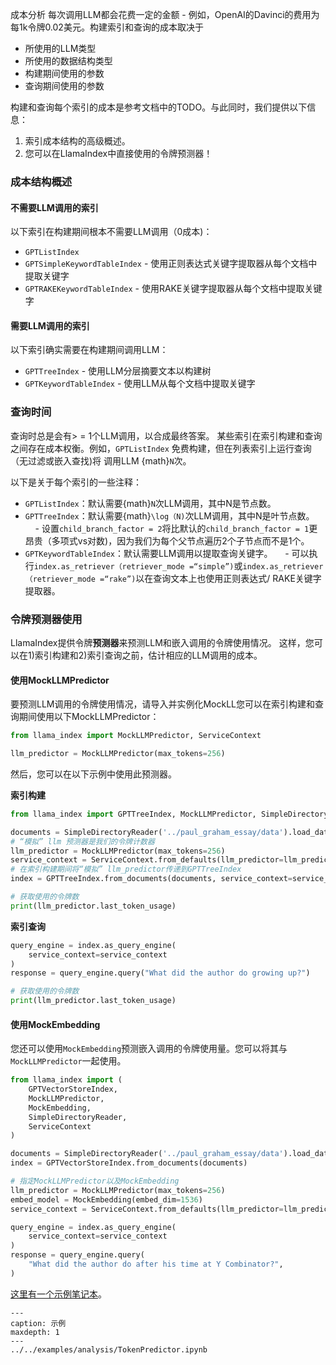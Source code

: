 成本分析
每次调用LLM都会花费一定的金额 - 例如，OpenAI的Davinci的费用为每1k令牌0.02美元。构建索引和查询的成本取决于
- 所使用的LLM类型
- 所使用的数据结构类型
- 构建期间使用的参数
- 查询期间使用的参数

构建和查询每个索引的成本是参考文档中的TODO。与此同时，我们提供以下信息：

1. 索引成本结构的高级概述。
2. 您可以在LlamaIndex中直接使用的令牌预测器！

### 成本结构概述

#### 不需要LLM调用的索引
以下索引在构建期间根本不需要LLM调用（0成本)：
- `GPTListIndex`
- `GPTSimpleKeywordTableIndex` - 使用正则表达式关键字提取器从每个文档中提取关键字
- `GPTRAKEKeywordTableIndex` - 使用RAKE关键字提取器从每个文档中提取关键字

#### 需要LLM调用的索引
以下索引确实需要在构建期间调用LLM：
- `GPTTreeIndex` - 使用LLM分层摘要文本以构建树
- `GPTKeywordTableIndex` - 使用LLM从每个文档中提取关键字

### 查询时间

查询时总是会有> = 1个LLM调用，以合成最终答案。
某些索引在索引构建和查询之间存在成本权衡。例如，`GPTListIndex`
免费构建，但在列表索引上运行查询（无过滤或嵌入查找)将
调用LLM {math}`N`次。

以下是关于每个索引的一些注释：
- `GPTListIndex`：默认需要{math}`N`次LLM调用，其中N是节点数。
- `GPTTreeIndex`：默认需要{math}`\log（N)`次LLM调用，其中N是叶节点数。
    - 设置`child_branch_factor = 2`将比默认的`child_branch_factor = 1`更昂贵（多项式vs对数)，因为我们为每个父节点遍历2个子节点而不是1个。
- `GPTKeywordTableIndex`：默认需要LLM调用以提取查询关键字。
    - 可以执行`index.as_retriever（retriever_mode =“simple”)`或`index.as_retriever（retriever_mode =“rake”)`以在查询文本上也使用正则表达式/ RAKE关键字提取器。

### 令牌预测器使用

LlamaIndex提供令牌**预测器**来预测LLM和嵌入调用的令牌使用情况。
这样，您可以在1)索引构建和2)索引查询之前，估计相应的LLM调用的成本。

#### 使用MockLLMPredictor

要预测LLM调用的令牌使用情况，请导入并实例化MockLL您可以在索引构建和查询期间使用以下MockLLMPredictor：
```python
from llama_index import MockLLMPredictor, ServiceContext

llm_predictor = MockLLMPredictor(max_tokens=256)
```
然后，您可以在以下示例中使用此预测器。

**索引构建**
```python
from llama_index import GPTTreeIndex, MockLLMPredictor, SimpleDirectoryReader

documents = SimpleDirectoryReader('../paul_graham_essay/data').load_data()
# “模拟” llm 预测器是我们的令牌计数器
llm_predictor = MockLLMPredictor(max_tokens=256)
service_context = ServiceContext.from_defaults(llm_predictor=llm_predictor)
# 在索引构建期间将“模拟” llm_predictor传递到GPTTreeIndex
index = GPTTreeIndex.from_documents(documents, service_context=service_context)

# 获取使用的令牌数
print(llm_predictor.last_token_usage)
```

**索引查询**

```python
query_engine = index.as_query_engine(
    service_context=service_context
)
response = query_engine.query("What did the author do growing up?")

# 获取使用的令牌数
print(llm_predictor.last_token_usage)
```

#### 使用MockEmbedding

您还可以使用`MockEmbedding`预测嵌入调用的令牌使用量。您可以将其与`MockLLMPredictor`一起使用。

```python
from llama_index import (
    GPTVectorStoreIndex,
    MockLLMPredictor,
    MockEmbedding,
    SimpleDirectoryReader,
    ServiceContext
)

documents = SimpleDirectoryReader('../paul_graham_essay/data').load_data()
index = GPTVectorStoreIndex.from_documents(documents)

# 指定MockLLMPredictor以及MockEmbedding
llm_predictor = MockLLMPredictor(max_tokens=256)
embed_model = MockEmbedding(embed_dim=1536)
service_context = ServiceContext.from_defaults(llm_predictor=llm_predictor, embed_model=embed_model)

query_engine = index.as_query_engine(
    service_context=service_context
)
response = query_engine.query(
    "What did the author do after his time at Y Combinator?",
)
```

[这里有一个示例笔记本](https://github.com/jerryjliu/llama_index/blob/main/docs/examples/analysis/TokenPredictor.ipynb)。

```{toctree}
---
caption: 示例
maxdepth: 1
---
../../examples/analysis/TokenPredictor.ipynb
```
